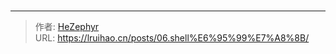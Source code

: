 # 



---

> 作者: [HeZephyr](https://github.com/HeZephyr)  
> URL: https://lruihao.cn/posts/06.shell%E6%95%99%E7%A8%8B/  

